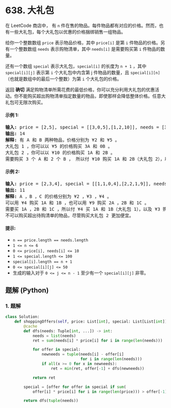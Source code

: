 # 638. 大礼包
在 LeetCode 商店中， 有 `n` 件在售的物品。每件物品都有对应的价格。然而，也有一些大礼包，每个大礼包以优惠的价格捆绑销售一组物品。

给你一个整数数组 `price` 表示物品价格，其中 `price[i]` 是第 `i` 件物品的价格。另有一个整数数组 `needs` 表示购物清单，其中 `needs[i]` 是需要购买第 `i` 件物品的数量。

还有一个数组 `special` 表示大礼包，`special[i]` 的长度为 `n + 1` ，其中 `special[i][j]` 表示第 `i` 个大礼包中内含第 j 件物品的数量，且 `special[i][n]` （也就是数组中的最后一个整数）为第 `i` 个大礼包的价格。

返回 **确切** 满足购物清单所需花费的最低价格，你可以充分利用大礼包的优惠活动。你不能购买超出购物清单指定数量的物品，即使那样会降低整体价格。任意大礼包可无限次购买。

#### 示例 1:
<pre>
<strong>输入:</strong> price = [2,5], special = [[3,0,5],[1,2,10]], needs = [3,2]
<strong>输出:</strong> 14
<strong>解释:</strong> 有 A 和 B 两种物品，价格分别为 ¥2 和 ¥5 。
大礼包 1 ，你可以以 ¥5 的价格购买 3A 和 0B 。
大礼包 2 ，你可以以 ¥10 的价格购买 1A 和 2B 。
需要购买 3 个 A 和 2 个 B ， 所以付 ¥10 购买 1A 和 2B（大礼包 2），以及 ¥4 购买 2A 。
</pre>

#### 示例 2:
<pre>
<strong>输入:</strong> price = [2,3,4], special = [[1,1,0,4],[2,2,1,9]], needs = [1,2,1]
<strong>输出:</strong> 11
<strong>解释:</strong> A ，B ，C 的价格分别为 ¥2 ，¥3 ，¥4 。
可以用 ¥4 购买 1A 和 1B ，也可以用 ¥9 购买 2A ，2B 和 1C 。
需要买 1A ，2B 和 1C ，所以付 ¥4 买 1A 和 1B（大礼包 1），以及 ¥3 购买 1B ， ¥4 购买 1C 。
不可以购买超出待购清单的物品，尽管购买大礼包 2 更加便宜。
</pre>

#### 提示:
* `n == price.length == needs.length`
* `1 <= n <= 6`
* `0 <= price[i], needs[i] <= 10`
* `1 <= special.length <= 100`
* `special[i].length == n + 1`
* `0 <= special[i][j] <= 50`
* 生成的输入对于 `0 <= j <= n - 1` 至少有一个 `special[i][j]` 非零。

## 题解 (Python)

### 1. 题解
```Python
class Solution:
    def shoppingOffers(self, price: List[int], special: List[List[int]], needs: List[int]) -> int:
        @cache
        def dfs(needs: Tuple[int, ...]) -> int:
            needs = list(needs)
            ret = sum(needs[i] * price[i] for i in range(len(needs)))

            for offer in special:
                newneeds = tuple(needs[i] - offer[i]
                                 for i in range(len(needs)))
                if all(x >= 0 for x in newneeds):
                    ret = min(ret, offer[-1] + dfs(newneeds))

            return ret

        special = [offer for offer in special if sum(
            offer[i] * price[i] for i in range(len(price))) > offer[-1]]

        return dfs(tuple(needs))
```
